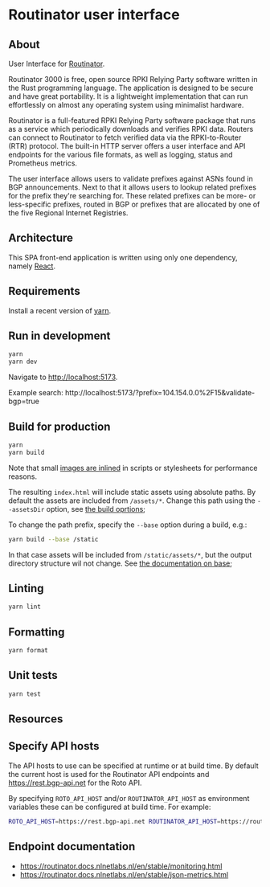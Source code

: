 # Routinator user interface

## About

User Interface for [Routinator](https://nlnetlabs.nl/projects/rpki/routinator/).

Routinator 3000 is free, open source RPKI Relying Party software written in the Rust programming language. The application is designed to be secure and have great portability. It is a lightweight implementation that can run effortlessly on almost any operating system using minimalist hardware.

Routinator is a full-featured RPKI Relying Party software package that runs as a service which periodically downloads and verifies RPKI data. Routers can connect to Routinator to fetch verified data via the RPKI-to-Router (RTR) protocol. The built-in HTTP server offers a user interface and API endpoints for the various file formats, as well as logging, status and Prometheus metrics.

The user interface allows users to validate prefixes against ASNs found in BGP announcements. Next to that it allows users to lookup related prefixes for the prefix they're searching for. These related prefixes can be more- or less-specific prefixes, routed in BGP or prefixes that are allocated by one of the five Regional Internet Registries.

## Architecture

This SPA front-end application is written using only one dependency, namely [React](https://reactjs.org/).

## Requirements

Install a recent version of [yarn](https://yarnpkg.com/).

## Run in development

```sh
yarn
yarn dev
```

Navigate to [http://localhost:5173](http://localhost:5173).

Example search: http://localhost:5173/?prefix=104.154.0.0%2F15&validate-bgp=true

## Build for production

```sh
yarn
yarn build
```

Note that small [images are inlined](https://vitejs.dev/guide/assets) in scripts
or stylesheets for performance reasons.

The resulting `index.html` will include static assets using absolute paths.
By default the assets are included from `/assets/*`. Change this path using
the `--assetsDir` option, see [the build oprtions](https://vitejs.dev/guide/cli.html#options-1);

To change the path prefix, specify the `--base` option during a build, e.g.:

```sh
yarn build --base /static
```

In that case assets will be included from `/static/assets/*`,
but the output directory structure wil not change.
See [the documentation on base](https://vitejs.dev/config/shared-options.html#base);

## Linting

```sh
yarn lint
```

## Formatting

```sh
yarn format
```

## Unit tests

```sh
yarn test
```

## Resources

## Specify API hosts

The API hosts to use can be specified at runtime or at build time. By default
the current host is used for the Routinator API endpoints and https://rest.bgp-api.net
for the Roto API.

By specifying `ROTO_API_HOST` and/or `ROUTINATOR_API_HOST` as environment variables
these can be configured at build time. For example:

```sh
ROTO_API_HOST=https://rest.bgp-api.net ROUTINATOR_API_HOST=https://routinator.do.nlnetlabs.nl yarn build
```

## Endpoint documentation

* https://routinator.docs.nlnetlabs.nl/en/stable/monitoring.html
* https://routinator.docs.nlnetlabs.nl/en/stable/json-metrics.html
